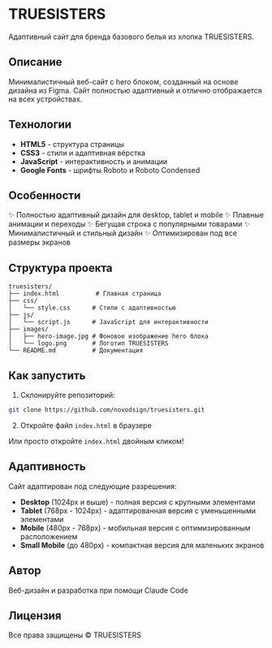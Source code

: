 # TRUESISTERS

Адаптивный сайт для бренда базового белья из хлопка TRUESISTERS.

## Описание

Минималистичный веб-сайт с hero блоком, созданный на основе дизайна из Figma. Сайт полностью адаптивный и отлично отображается на всех устройствах.

## Технологии

- **HTML5** - структура страницы
- **CSS3** - стили и адаптивная вёрстка
- **JavaScript** - интерактивность и анимации
- **Google Fonts** - шрифты Roboto и Roboto Condensed

## Особенности

✨ Полностью адаптивный дизайн для desktop, tablet и mobile
✨ Плавные анимации и переходы
✨ Бегущая строка с популярными товарами
✨ Минималистичный и стильный дизайн
✨ Оптимизирован под все размеры экранов

## Структура проекта

```
truesisters/
├── index.html          # Главная страница
├── css/
│   └── style.css      # Стили с адаптивностью
├── js/
│   └── script.js      # JavaScript для интерактивности
├── images/
│   ├── hero-image.jpg # Фоновое изображение hero блока
│   └── logo.png       # Логотип TRUESISTERS
└── README.md          # Документация
```

## Как запустить

1. Склонируйте репозиторий:
```bash
git clone https://github.com/novodsign/truesisters.git
```

2. Откройте файл `index.html` в браузере

Или просто откройте `index.html` двойным кликом!

## Адаптивность

Сайт адаптирован под следующие разрешения:

- **Desktop** (1024px и выше) - полная версия с крупными элементами
- **Tablet** (768px - 1024px) - адаптированная версия с уменьшенными элементами
- **Mobile** (480px - 768px) - мобильная версия с оптимизированным расположением
- **Small Mobile** (до 480px) - компактная версия для маленьких экранов

## Автор

Веб-дизайн и разработка при помощи Claude Code

## Лицензия

Все права защищены © TRUESISTERS
